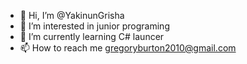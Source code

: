 - 👋 Hi, I’m @YakinunGrisha
- 👀 I’m interested in junior programing
- 🌱 I’m currently learning C# launcer
- 📫 How to reach me gregoryburton2010@gmail.com

<!---
YakinunGrisha/YakinunGrisha is a ✨ special ✨ repository because its `README.md` (this file) appears on your GitHub profile.
You can click the Preview link to take a look at your changes.
--->
